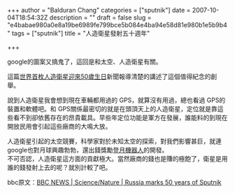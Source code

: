 +++
author = "Balduran Chang"
categories = ["sputnik"]
date = 2007-10-04T18:54:32Z
description = ""
draft = false
slug = "e4babae980a0e8a19be6989fe799bce5b084e4ba94e58d81e980b1e5b9b4"
tags = ["sputnik"]
title = "人造衛星發射五十週年"

+++


google的圖案又搞鬼了，這回是和太空、人造衛星有關。

這篇[世界首枚人造衛星迎來50歲生日](http://news.bbc.co.uk/chinese/trad/hi/newsid_7020000/newsid_7027400/7027404.stm "BBC 中文網 | 科技健康 | 世界首枚人造衛星迎來50歲生日")新聞報導清楚的講述了這個值得紀念的創舉。

說到人造衛星我會想到現在車輛都用過的 GPS，就算沒有用過，總也看過 GPS的裝置和軟體吧。和 GPS關係最密切的就是在頭頂天上的人造衛星，定位就是靠這些看不到卻依舊存在的昂貴載具。早些年定位功能是軍方在發展，誰能料的到現在開放民用會引起這些廠商的大鳴大放。

人造衛星引起的太空競賽，科學家對於未知太空的探索，對我們影響甚巨，就連google也對月球興趣勃勃，還出錢獎勵[登月機器人](http://www.zdnet.com.tw/news/comm/0,2000085675,20123721,00.htm "ZDNet Taiwan - 新聞 - 網路通訊 - Google砸3,000萬美元獎勵開發登月機器人")的開發。  
 不可否認，人造衛星這方面的貢獻極大。當然廠商的錢也是賺的極飽了，衛星是用誰的錢發射上去的呢？就別計較了吧。

bbc原文：[BBC NEWS | Science/Nature | Russia marks 50 years of Sputnik](http://news.bbc.co.uk/2/hi/science/nature/7027199.stm "BBC NEWS | Science/Nature | Russia marks 50 years of Sputnik")

